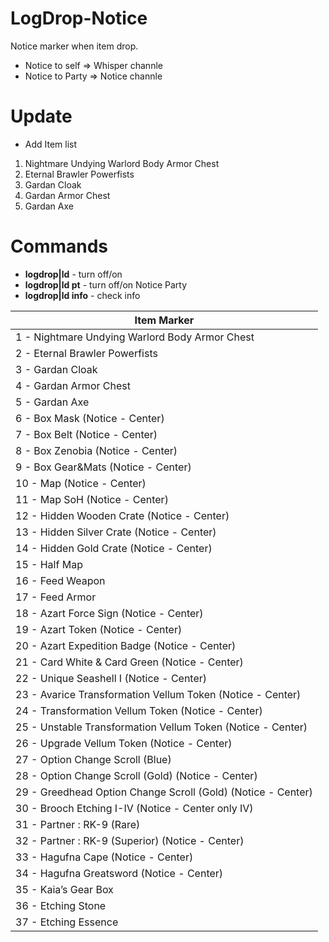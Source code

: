 # LogDrop-Notice
Notice marker when item drop.
- Notice to self => Whisper channle
- Notice to Party => Notice channle

# Update
- Add Item list

1. Nightmare Undying Warlord Body Armor Chest
2. Eternal Brawler Powerfists
3. Gardan Cloak
4. Gardan Armor Chest
5. Gardan Axe


# Commands 
- **logdrop|ld** - turn off/on
- **logdrop|ld pt** - turn off/on Notice Party
- **logdrop|ld info** - check info

| Item Marker |
| ------------------------ |
| 1 - Nightmare Undying Warlord Body Armor Chest |
| 2 - Eternal Brawler Powerfists |
| 3 - Gardan Cloak |
| 4 - Gardan Armor Chest |
| 5 - Gardan Axe |
| 6 - Box Mask (Notice - Center) |
| 7 - Box Belt (Notice - Center) |
| 8 - Box Zenobia (Notice - Center) |
| 9 - Box Gear&Mats (Notice - Center) |
| 10 - Map (Notice - Center) |
| 11 - Map SoH (Notice - Center) |
| 12 - Hidden Wooden Crate (Notice - Center) |
| 13 - Hidden Silver Crate (Notice - Center) |
| 14 - Hidden Gold Crate (Notice - Center) |
| 15 - Half Map |
| 16 - Feed Weapon |
| 17 - Feed Armor |
| 18 - Azart Force Sign (Notice - Center) |
| 19 - Azart Token (Notice - Center) |
| 20 - Azart Expedition Badge (Notice - Center) |
| 21 - Card White & Card Green (Notice - Center) |
| 22 - Unique Seashell I (Notice - Center) |
| 23 - Avarice Transformation Vellum Token (Notice - Center) |
| 24 - Transformation Vellum Token (Notice - Center) |
| 25 - Unstable Transformation Vellum Token (Notice - Center) |
| 26 - Upgrade Vellum Token (Notice - Center) |
| 27 - Option Change Scroll (Blue) |
| 28 - Option Change Scroll (Gold) (Notice - Center) |
| 29 - Greedhead Option Change Scroll (Gold) (Notice - Center) |
| 30 - Brooch Etching I-IV (Notice - Center only IV) |
| 31 - Partner : RK-9 (Rare) |
| 32 - Partner : RK-9 (Superior) (Notice - Center) |
| 33 - Hagufna Cape (Notice - Center) |
| 34 - Hagufna Greatsword (Notice - Center) |
| 35 - Kaia’s Gear Box |
| 36 - Etching Stone |
| 37 - Etching Essence |
